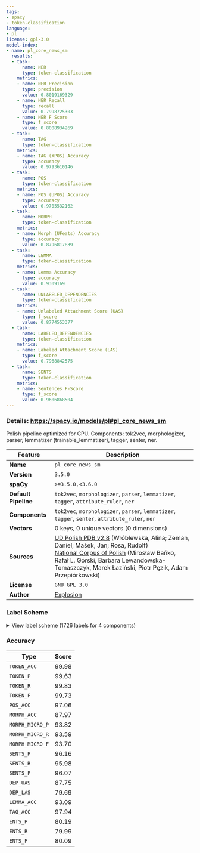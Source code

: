 ```yaml
---
tags:
- spacy
- token-classification
language:
- pl
license: gpl-3.0
model-index:
- name: pl_core_news_sm
  results:
  - task:
      name: NER
      type: token-classification
    metrics:
    - name: NER Precision
      type: precision
      value: 0.8019169329
    - name: NER Recall
      type: recall
      value: 0.7998725303
    - name: NER F Score
      type: f_score
      value: 0.8008934269
  - task:
      name: TAG
      type: token-classification
    metrics:
    - name: TAG (XPOS) Accuracy
      type: accuracy
      value: 0.9793610146
  - task:
      name: POS
      type: token-classification
    metrics:
    - name: POS (UPOS) Accuracy
      type: accuracy
      value: 0.9705532162
  - task:
      name: MORPH
      type: token-classification
    metrics:
    - name: Morph (UFeats) Accuracy
      type: accuracy
      value: 0.8796817839
  - task:
      name: LEMMA
      type: token-classification
    metrics:
    - name: Lemma Accuracy
      type: accuracy
      value: 0.9309169
  - task:
      name: UNLABELED_DEPENDENCIES
      type: token-classification
    metrics:
    - name: Unlabeled Attachment Score (UAS)
      type: f_score
      value: 0.8774553377
  - task:
      name: LABELED_DEPENDENCIES
      type: token-classification
    metrics:
    - name: Labeled Attachment Score (LAS)
      type: f_score
      value: 0.7968842575
  - task:
      name: SENTS
      type: token-classification
    metrics:
    - name: Sentences F-Score
      type: f_score
      value: 0.9606868504
---
```

### Details: https://spacy.io/models/pl#pl_core_news_sm

Polish pipeline optimized for CPU. Components: tok2vec, morphologizer, parser, lemmatizer (trainable_lemmatizer), tagger, senter, ner.

| Feature | Description |
| --- | --- |
| **Name** | `pl_core_news_sm` |
| **Version** | `3.5.0` |
| **spaCy** | `>=3.5.0,<3.6.0` |
| **Default Pipeline** | `tok2vec`, `morphologizer`, `parser`, `lemmatizer`, `tagger`, `attribute_ruler`, `ner` |
| **Components** | `tok2vec`, `morphologizer`, `parser`, `lemmatizer`, `tagger`, `senter`, `attribute_ruler`, `ner` |
| **Vectors** | 0 keys, 0 unique vectors (0 dimensions) |
| **Sources** | [UD Polish PDB v2.8](https://github.com/UniversalDependencies/UD_Polish-PDB/) (Wróblewska, Alina; Zeman, Daniel; Mašek, Jan; Rosa, Rudolf)<br />[National Corpus of Polish](http://nkjp.pl/) (Mirosław Bańko, Rafał L. Górski, Barbara Lewandowska-Tomaszczyk, Marek Łaziński, Piotr Pęzik, Adam Przepiórkowski) |
| **License** | `GNU GPL 3.0` |
| **Author** | [Explosion](https://explosion.ai) |

### Label Scheme

<details>

<summary>View label scheme (1726 labels for 4 components)</summary>

| Component | Labels |
| --- | --- |
| **`morphologizer`** | `Animacy=Hum\|Case=Nom\|Gender=Masc\|Number=Sing\|POS=NOUN`, `AdpType=Prep\|POS=ADP\|Variant=Short`, `Case=Loc\|Gender=Fem\|Number=Sing\|POS=NOUN`, `Animacy=Inan\|Case=Ins\|Gender=Masc\|Number=Sing\|POS=NOUN`, `Aspect=Imp\|Mood=Ind\|Number=Sing\|POS=VERB\|Person=3\|Tense=Pres\|VerbForm=Fin\|Voice=Act`, `Case=Loc\|Gender=Fem\|Number=Plur\|POS=NOUN`, `Case=Acc\|Gender=Fem\|Number=Sing\|POS=NOUN`, `POS=CCONJ`, `Animacy=Inan\|Case=Acc\|Gender=Masc\|Number=Sing\|POS=NOUN`, `POS=PUNCT\|PunctType=Peri`, `Case=Nom\|Gender=Fem\|Number=Sing\|POS=NOUN`, `Case=Loc\|Degree=Pos\|Gender=Fem\|Number=Sing\|POS=ADJ`, `POS=PUNCT\|PunctType=Comm`, `Animacy=Inan\|Case=Loc\|Degree=Pos\|Gender=Masc\|Number=Sing\|POS=ADJ`, `Animacy=Inan\|Case=Loc\|Gender=Masc\|Number=Sing\|POS=NOUN`, `Case=Ins\|Degree=Pos\|Gender=Fem\|Number=Sing\|POS=ADJ`, `Case=Ins\|Gender=Fem\|Number=Sing\|POS=NOUN`, `AdpType=Prep\|POS=ADP`, `Case=Loc\|Gender=Neut\|Number=Sing\|POS=NOUN`, `Animacy=Inan\|Case=Ins\|Degree=Pos\|Gender=Masc\|Number=Sing\|POS=ADJ`, `Case=Gen\|Degree=Pos\|Gender=Fem\|Number=Sing\|POS=ADJ`, `Case=Gen\|Gender=Fem\|Number=Sing\|POS=NOUN`, `Case=Loc\|Gender=Fem\|Number=Sing\|POS=DET\|PronType=Rel`, `Animacy=Hum\|Case=Nom\|Gender=Masc\|NumForm=Word\|Number=Plur\|POS=NUM`, `Animacy=Hum\|Case=Gen\|Gender=Masc\|Number=Plur\|POS=NOUN`, `Aspect=Imp\|POS=VERB\|Tense=Pres\|VerbForm=Conv\|Voice=Act`, `Animacy=Hum\|Case=Ins\|Gender=Masc\|Number=Sing\|POS=PRON\|Person=3\|PrepCase=Pre\|PronType=Prs\|Variant=Long`, `Animacy=Nhum\|Case=Nom\|Gender=Masc\|Number=Sing\|POS=NOUN`, `Animacy=Inan\|Case=Loc\|Gender=Masc\|Number=Plur\|POS=NOUN`, `POS=ADV`, `Animacy=Hum\|Case=Ins\|Degree=Pos\|Gender=Masc\|Number=Sing\|POS=ADJ`, `Animacy=Hum\|Case=Ins\|Gender=Masc\|Number=Sing\|POS=NOUN`, `Aspect=Imp\|Mood=Ind\|Number=Plur\|POS=VERB\|Person=3\|Tense=Pres\|VerbForm=Fin\|Voice=Act`, `Animacy=Inan\|Case=Gen\|Gender=Masc\|Number=Sing\|POS=NOUN`, `Animacy=Inan\|Case=Gen\|Degree=Pos\|Gender=Masc\|Number=Sing\|POS=ADJ`, `Aspect=Imp\|Case=Gen\|Gender=Fem\|Number=Sing\|POS=ADJ\|Polarity=Pos\|VerbForm=Part\|Voice=Act`, `POS=PRON\|PronType=Prs\|Reflex=Yes`, `Case=Ins\|Gender=Neut\|NumType=Sets\|Number=Sing\|POS=NOUN`, `Case=Nom\|Gender=Fem\|NumForm=Word\|Number=Plur\|POS=NUM`, `Case=Nom\|Gender=Fem\|Number=Plur\|POS=NOUN`, `Case=Gen\|Gender=Fem\|Number=Plur\|POS=NOUN`, `Animacy=Nhum\|Case=Nom\|Gender=Masc\|NumForm=Word\|Number=Plur\|POS=NUM`, `Animacy=Nhum\|Case=Nom\|Degree=Pos\|Gender=Masc\|Number=Plur\|POS=ADJ`, `Animacy=Nhum\|Case=Nom\|Gender=Masc\|Number=Plur\|POS=NOUN`, `Case=Gen\|POS=PRON\|PronType=Prs\|Reflex=Yes`, `Animacy=Inan\|Case=Acc\|Gender=Masc\|Number=Plur\|POS=NOUN`, `Case=Ins\|Gender=Fem\|Number=Plur\|POS=NOUN`, `Animacy=Hum\|Case=Acc\|Gender=Masc\|Number=Sing\|POS=NOUN`, `Aspect=Perf\|Case=Ins\|Gender=Fem\|Number=Plur\|POS=ADJ\|Polarity=Pos\|VerbForm=Part\|Voice=Pass`, `Animacy=Inan\|Aspect=Perf\|Case=Acc\|Gender=Masc\|Number=Sing\|POS=ADJ\|Polarity=Pos\|VerbForm=Part\|Voice=Pass`, `Animacy=Hum\|Case=Nom\|Degree=Pos\|Gender=Masc\|Number=Sing\|POS=ADJ`, `Animacy=Hum\|Case=Gen\|Gender=Masc\|Number=Plur\|POS=PRON\|Person=3\|PrepCase=Pre\|PronType=Prs\|Variant=Long`, `Case=Ins\|Degree=Pos\|Gender=Fem\|Number=Plur\|POS=ADJ`, `Animacy=Hum\|Aspect=Perf\|Case=Nom\|Gender=Masc\|Number=Sing\|POS=ADJ\|Polarity=Pos\|VerbForm=Part\|Voice=Pass`, `Case=Gen\|Gender=Neut\|Number=Sing\|POS=NOUN`, `Case=Nom\|Gender=Fem\|NumType=Card\|Number=Plur\|POS=DET\|PronType=Ind`, `Animacy=Inan\|Case=Loc\|Degree=Pos\|Gender=Masc\|Number=Plur\|POS=ADJ`, `Aspect=Imp\|Case=Gen\|Gender=Fem\|Number=Plur\|POS=ADJ\|Polarity=Pos\|VerbForm=Part\|Voice=Pass`, `Case=Gen\|Gender=Neut\|Number=Plur\|POS=NOUN`, `Animacy=Nhum\|Case=Nom\|Degree=Pos\|Gender=Masc\|Number=Sing\|POS=ADJ`, `Case=Gen\|Degree=Pos\|Gender=Neut\|Number=Sing\|POS=ADJ`, `Animacy=Inan\|Case=Acc\|Degree=Pos\|Gender=Masc\|Number=Plur\|POS=ADJ`, `Animacy=Nhum\|Case=Gen\|Gender=Masc\|Number=Sing\|POS=NOUN`, `Animacy=Inan\|Case=Ins\|Gender=Masc\|Number=Plur\|POS=NOUN`, `Case=Ins\|Gender=Neut\|Number=Sing\|POS=NOUN`, `Case=Loc\|Degree=Pos\|Gender=Neut\|Number=Sing\|POS=ADJ`, `Case=Nom\|Degree=Pos\|Gender=Fem\|Number=Sing\|POS=ADJ`, `Case=Loc\|Degree=Pos\|Gender=Neut\|Number=Plur\|POS=ADJ`, `Case=Loc\|Gender=Neut\|Number=Ptan\|POS=NOUN`, `AdpType=Prep\|POS=ADP\|Variant=Long`, `Animacy=Inan\|Case=Nom\|Degree=Pos\|Gender=Masc\|Number=Plur\|POS=ADJ`, `Animacy=Inan\|Case=Nom\|Gender=Masc\|Number=Plur\|POS=NOUN`, `Case=Ins\|Degree=Pos\|Gender=Neut\|Number=Plur\|POS=ADJ`, `Case=Ins\|Gender=Neut\|Number=Plur\|POS=NOUN`, `Animacy=Hum\|Case=Nom\|Gender=Masc\|Number=Plur\|POS=NOUN`, `Animacy=Inan\|Aspect=Perf\|Case=Gen\|Gender=Masc\|Number=Plur\|POS=ADJ\|Polarity=Pos\|VerbForm=Part\|Voice=Pass`, `Animacy=Inan\|Case=Gen\|Gender=Masc\|Number=Plur\|POS=NOUN`, `Case=Nom\|Degree=Pos\|Gender=Fem\|Number=Plur\|POS=ADJ`, `Animacy=Hum\|Aspect=Imp\|Case=Ins\|Gender=Masc\|Number=Sing\|POS=ADJ\|Polarity=Pos\|VerbForm=Part\|Voice=Act`, `Animacy=Nhum\|Case=Loc\|Gender=Masc\|Number=Sing\|POS=PRON\|Person=3\|PrepCase=Pre\|PronType=Prs\|Variant=Long`, `Case=Ins\|Gender=Neut\|NumType=Sets\|Number=Plur\|POS=NOUN`, `Case=Acc\|Gender=Neut\|NumType=Sets\|Number=Sing\|POS=NOUN`, `Aspect=Imp\|Case=Acc\|Gender=Neut\|Number=Sing\|POS=ADJ\|Polarity=Pos\|VerbForm=Part\|Voice=Pass`, `Aspect=Imp\|Case=Loc\|Gender=Fem\|Number=Sing\|POS=ADJ\|Polarity=Pos\|VerbForm=Part\|Voice=Pass`, `Case=Acc\|Gender=Fem\|Number=Sing\|POS=PRON\|Person=3\|PrepCase=Pre\|PronType=Prs\|Variant=Long`, `Case=Nom\|Degree=Cmp\|Gender=Fem\|Number=Plur\|POS=ADJ`, `Case=Loc\|Gender=Neut\|Number=Sing\|POS=PRON\|PronType=Dem`, `Aspect=Imp\|Case=Nom\|Gender=Fem\|Number=Plur\|POS=ADJ\|Polarity=Pos\|VerbForm=Part\|Voice=Act`, `Case=Loc\|Gender=Neut\|Number=Plur\|POS=NOUN`, `Aspect=Perf\|Case=Gen\|Gender=Fem\|Number=Sing\|POS=ADJ\|Polarity=Pos\|VerbForm=Part\|Voice=Pass`, `Animacy=Inan\|Case=Ins\|Degree=Pos\|Gender=Masc\|Number=Plur\|POS=ADJ`, `Aspect=Imp\|Case=Nom\|Gender=Fem\|Number=Sing\|POS=ADJ\|Polarity=Pos\|VerbForm=Part\|Voice=Pass`, `Animacy=Inan\|Case=Loc\|Gender=Masc\|Number=Sing\|POS=DET\|PronType=Rel`, `Animacy=Nhum\|Aspect=Perf\|Case=Nom\|Gender=Masc\|Number=Plur\|POS=ADJ\|Polarity=Pos\|VerbForm=Part\|Voice=Pass`, `Animacy=Inan\|Case=Nom\|Degree=Pos\|Gender=Masc\|Number=Sing\|POS=ADJ`, `Animacy=Inan\|Case=Nom\|Gender=Masc\|Number=Sing\|POS=NOUN`, `Case=Gen\|Degree=Pos\|Gender=Neut\|Number=Plur\|POS=ADJ`, `Case=Gen\|Gender=Neut\|NumType=Sets\|Number=Plur\|POS=NOUN`, `Aspect=Perf\|Case=Gen\|Gender=Neut\|Number=Plur\|POS=ADJ\|Polarity=Pos\|VerbForm=Part\|Voice=Pass`, `POS=SPACE`, `Case=Gen\|Degree=Pos\|Gender=Fem\|Number=Plur\|POS=ADJ`, `Aspect=Perf\|Case=Nom\|Gender=Fem\|Number=Plur\|POS=ADJ\|Polarity=Pos\|VerbForm=Part\|Voice=Pass`, `Case=Acc\|Degree=Pos\|Gender=Fem\|Number=Plur\|POS=ADJ`, `Case=Acc\|Gender=Fem\|Number=Plur\|POS=NOUN`, `Case=Gen\|Gender=Fem\|Number=Plur\|POS=PRON\|Person=3\|PrepCase=Npr\|PronType=Prs\|Variant=Long`, `Case=Ins\|Gender=Neut\|Number=Ptan\|POS=NOUN`, `Case=Ins\|POS=PRON\|PronType=Prs\|Reflex=Yes`, `Case=Acc\|Gender=Neut\|Number=Sing\|POS=NOUN`, `Animacy=Nhum\|Case=Loc\|Degree=Pos\|Gender=Masc\|Number=Plur\|POS=ADJ`, `Animacy=Nhum\|Case=Loc\|Gender=Masc\|Number=Plur\|POS=NOUN`, `Case=Nom\|Gender=Neut\|NumForm=Word\|NumType=Sets\|Number=Plur\|POS=NUM`, `Case=Ins\|Gender=Fem\|Number=Sing\|POS=DET\|PronType=Rel`, `POS=PART`, `Aspect=Perf\|Gender=Fem\|Mood=Ind\|Number=Sing\|POS=VERB\|Tense=Past\|VerbForm=Fin\|Voice=Act`, `Animacy=Inan\|Case=Nom\|Gender=Masc\|NumForm=Word\|Number=Plur\|POS=NUM`, `Degree=Pos\|POS=ADV`, `Case=Nom\|Gender=Neut\|Number=Sing\|POS=NOUN`, `Animacy=Hum\|Case=Gen\|Gender=Masc\|Number=Sing\|POS=NOUN`, `Aspect=Imp\|Case=Gen\|Gender=Fem\|Number=Plur\|POS=ADJ\|Polarity=Pos\|VerbForm=Part\|Voice=Act`, `POS=SCONJ`, `Case=Dat\|Degree=Pos\|Gender=Fem\|Number=Sing\|POS=ADJ`, `Case=Dat\|Gender=Fem\|Number=Sing\|POS=NOUN`, `Animacy=Inan\|Case=Gen\|Degree=Pos\|Gender=Masc\|Number=Plur\|POS=ADJ`, `Case=Nom\|Gender=Neut\|NumType=Sets\|Number=Sing\|POS=NOUN`, `Animacy=Hum\|Aspect=Imp\|Case=Nom\|Gender=Masc\|Number=Sing\|POS=ADJ\|Polarity=Pos\|VerbForm=Part\|Voice=Act`, `Case=Acc\|Gender=Neut\|Number=Plur\|POS=NOUN`, `Animacy=Inan\|Case=Acc\|Degree=Pos\|Gender=Masc\|Number=Sing\|POS=ADJ`, `Aspect=Imp\|Case=Loc\|Gender=Fem\|Number=Sing\|POS=ADJ\|Polarity=Pos\|VerbForm=Part\|Voice=Act`, `Aspect=Perf\|Case=Ins\|Gender=Neut\|Number=Plur\|POS=ADJ\|Polarity=Pos\|VerbForm=Part\|Voice=Pass`, `Animacy=Nhum\|Case=Gen\|Degree=Pos\|Gender=Masc\|Number=Sing\|POS=ADJ`, `Animacy=Nhum\|Aspect=Imp\|Case=Gen\|Gender=Masc\|Number=Sing\|POS=ADJ\|Polarity=Pos\|VerbForm=Part\|Voice=Act`, `Case=Loc\|Gender=Neut\|NumType=Sets\|Number=Plur\|POS=NOUN`, `Animacy=Inan\|Case=Acc\|Gender=Masc\|Number=Sing\|POS=DET\|PronType=Rel`, `Animacy=Hum\|Case=Gen\|Gender=Masc\|Number=Sing\|POS=PRON\|Person=3\|PrepCase=Pre\|PronType=Prs\|Variant=Long`, `Aspect=Perf\|Case=Nom\|Gender=Fem\|Number=Sing\|POS=ADJ\|Polarity=Pos\|VerbForm=Part\|Voice=Pass`, `Animacy=Inan\|Aspect=Imp\|Case=Gen\|Gender=Masc\|Number=Plur\|POS=ADJ\|Polarity=Pos\|VerbForm=Part\|Voice=Act`, `Animacy=Nhum\|Case=Acc\|Gender=Masc\|Number=Sing\|POS=NOUN`, `Animacy=Hum\|Case=Gen\|Degree=Pos\|Gender=Masc\|Number=Sing\|POS=ADJ`, `Animacy=Hum\|Case=Gen\|Degree=Pos\|Gender=Masc\|Number=Plur\|POS=ADJ`, `Hyph=Yes\|POS=ADJ`, `POS=PUNCT\|PunctType=Dash`, `Animacy=Inan\|Aspect=Perf\|Case=Nom\|Gender=Masc\|Number=Sing\|POS=ADJ\|Polarity=Pos\|VerbForm=Part\|Voice=Pass`, `Aspect=Perf\|Case=Ins\|Gender=Neut\|Number=Sing\|POS=ADJ\|Polarity=Pos\|VerbForm=Part\|Voice=Pass`, `Aspect=Perf\|Case=Gen\|Gender=Fem\|Number=Plur\|POS=ADJ\|Polarity=Pos\|VerbForm=Part\|Voice=Pass`, `Animacy=Nhum\|Aspect=Imp\|Case=Acc\|Gender=Masc\|Number=Plur\|POS=ADJ\|Polarity=Pos\|VerbForm=Part\|Voice=Act`, `Animacy=Nhum\|Case=Acc\|Gender=Masc\|Number=Plur\|POS=NOUN`, `Case=Loc\|Degree=Pos\|Gender=Fem\|Number=Plur\|POS=ADJ`, `Animacy=Inan\|Case=Acc\|Gender=Masc\|Number=Sing\|POS=DET\|PronType=Dem`, `Case=Acc\|Degree=Pos\|Gender=Fem\|Number=Sing\|POS=ADJ`, `Aspect=Imp\|Case=Ins\|Gender=Fem\|Number=Sing\|POS=ADJ\|Polarity=Pos\|VerbForm=Part\|Voice=Act`, `Animacy=Hum\|Case=Acc\|Gender=Masc\|Number=Sing\|POS=PRON\|Person=3\|PrepCase=Pre\|PronType=Prs\|Variant=Long`, `Aspect=Imp\|Case=Nom\|Gender=Fem\|Number=Sing\|POS=ADJ\|Polarity=Pos\|VerbForm=Part\|Voice=Act`, `Aspect=Perf\|Case=Loc\|Gender=Fem\|Number=Sing\|POS=ADJ\|Polarity=Pos\|VerbForm=Part\|Voice=Pass`, `Animacy=Hum\|Aspect=Imp\|Case=Nom\|Gender=Masc\|Number=Sing\|POS=ADJ\|Polarity=Pos\|VerbForm=Part\|Voice=Pass`, `Animacy=Hum\|Case=Acc\|Degree=Pos\|Gender=Masc\|Number=Sing\|POS=ADJ`, `Aspect=Perf\|Case=Ins\|Gender=Fem\|Number=Sing\|POS=ADJ\|Polarity=Pos\|VerbForm=Part\|Voice=Pass`, `Animacy=Hum\|Aspect=Imp\|Case=Gen\|Gender=Masc\|Number=Sing\|POS=ADJ\|Polarity=Pos\|VerbForm=Part\|Voice=Act`, `Case=Loc\|Gender=Neut\|Number=Sing\|POS=DET\|PronType=Rel`, `Animacy=Inan\|Aspect=Imp\|Case=Gen\|Gender=Masc\|Number=Sing\|POS=ADJ\|Polarity=Pos\|VerbForm=Part\|Voice=Act`, `Animacy=Hum\|Case=Ins\|Gender=Masc\|Number=Plur\|POS=PRON\|Person=3\|PrepCase=Pre\|PronType=Prs\|Variant=Long`, `Case=Nom\|Gender=Neut\|NumType=Card\|Number=Plur\|POS=DET\|PronType=Ind`, `POS=ADV\|PronType=Rel`, `Animacy=Hum\|Aspect=Imp\|Case=Nom\|Gender=Masc\|Number=Plur\|POS=ADJ\|Polarity=Pos\|VerbForm=Part\|Voice=Pass`, `Animacy=Hum\|Aspect=Perf\|Case=Nom\|Gender=Masc\|Number=Plur\|POS=ADJ\|Polarity=Pos\|VerbForm=Part\|Voice=Pass`, `Animacy=Nhum\|Case=Acc\|Degree=Pos\|Gender=Masc\|Number=Sing\|POS=ADJ`, `Case=Acc\|Gender=Fem\|Number=Sing\|POS=DET\|PronType=Rel`, `Animacy=Inan\|Aspect=Perf\|Case=Ins\|Gender=Masc\|Number=Plur\|POS=ADJ\|Polarity=Pos\|VerbForm=Part\|Voice=Pass`, `Animacy=Hum\|Aspect=Imp\|Case=Dat\|Gender=Masc\|Number=Sing\|POS=ADJ\|Polarity=Pos\|VerbForm=Part\|Voice=Act`, `Animacy=Hum\|Case=Dat\|Gender=Masc\|Number=Sing\|POS=NOUN`, `Animacy=Inan\|Aspect=Perf\|Case=Ins\|Gender=Masc\|Number=Sing\|POS=ADJ\|Polarity=Pos\|VerbForm=Part\|Voice=Pass`, `Animacy=Nhum\|Aspect=Imp\|Case=Acc\|Gender=Masc\|Number=Sing\|POS=ADJ\|Polarity=Pos\|VerbForm=Part\|Voice=Act`, `Case=Gen\|Gender=Fem\|Number=Sing\|POS=PRON\|Person=3\|PrepCase=Pre\|PronType=Prs\|Variant=Long`, `Case=Acc\|Degree=Pos\|Gender=Neut\|Number=Sing\|POS=ADJ`, `Case=Acc\|POS=PRON\|PronType=Prs\|Reflex=Yes`, `Animacy=Nhum\|Case=Nom\|Gender=Masc\|Number=Plur\|POS=PROPN`, `Animacy=Nhum\|Aspect=Perf\|Case=Gen\|Gender=Masc\|Number=Sing\|POS=ADJ\|Polarity=Pos\|VerbForm=Part\|Voice=Pass`, `Animacy=Nhum\|Aspect=Perf\|Case=Nom\|Gender=Masc\|Number=Sing\|POS=ADJ\|Polarity=Pos\|VerbForm=Part\|Voice=Pass`, `Case=Nom\|Degree=Pos\|Gender=Neut\|Number=Sing\|POS=ADJ`, `Animacy=Hum\|Case=Gen\|Gender=Masc\|Number=Sing\|POS=PRON\|Person=3\|PrepCase=Npr\|PronType=Prs\|Variant=Long`, `Case=Dat\|Gender=Neut\|Number=Sing\|POS=NOUN`, `Case=Ins\|Gender=Fem\|NumForm=Word\|Number=Plur\|POS=NUM`, `Animacy=Hum\|Case=Dat\|Degree=Pos\|Gender=Masc\|Number=Sing\|POS=ADJ`, `Aspect=Imp\|Case=Acc\|Gender=Fem\|Number=Sing\|POS=ADJ\|Polarity=Pos\|VerbForm=Part\|Voice=Act`, `Animacy=Inan\|Aspect=Perf\|Case=Nom\|Gender=Masc\|Number=Plur\|POS=ADJ\|Polarity=Pos\|VerbForm=Part\|Voice=Pass`, `Aspect=Imp\|Mood=Ind\|Number=Plur\|POS=AUX\|Person=3\|Tense=Pres\|VerbForm=Fin\|Voice=Act`, `Case=Acc\|Gender=Neut\|Number=Sing\|POS=PRON\|PronType=Ind`, `Degree=Cmp\|POS=ADV`, `Animacy=Hum\|Case=Nom\|Gender=Masc\|Number=Sing\|POS=DET\|PronType=Rel`, `Animacy=Hum\|Case=Nom\|Gender=Masc\|Number=Sing\|POS=DET\|PronType=Tot`, `Case=Gen\|Gender=Fem\|Number=Plur\|POS=PRON\|Person=3\|PrepCase=Pre\|PronType=Prs\|Variant=Long`, `Aspect=Perf\|Case=Loc\|Gender=Neut\|Number=Sing\|POS=ADJ\|Polarity=Pos\|VerbForm=Part\|Voice=Pass`, `Animacy=Hum\|Case=Nom\|Degree=Cmp\|Gender=Masc\|Number=Sing\|POS=ADJ`, `Case=Acc\|Degree=Pos\|Gender=Neut\|Number=Plur\|POS=ADJ`, `Aspect=Imp\|Case=Gen\|Gender=Neut\|Number=Sing\|POS=NOUN\|Polarity=Pos\|VerbForm=Vnoun`, `Animacy=Hum\|Case=Acc\|Gender=Masc\|NumForm=Word\|Number=Plur\|POS=NUM`, `Animacy=Hum\|Aspect=Imp\|Case=Gen\|Gender=Masc\|Number=Plur\|POS=ADJ\|Polarity=Pos\|VerbForm=Part\|Voice=Act`, `Case=Nom\|Gender=Neut\|Number=Plur\|POS=NOUN`, `Animacy=Hum\|Aspect=Imp\|Case=Nom\|Gender=Masc\|Number=Plur\|POS=ADJ\|Polarity=Pos\|VerbForm=Part\|Voice=Act`, `Animacy=Inan\|Case=Nom\|Gender=Masc\|NumType=Card\|Number=Plur\|POS=DET\|PronType=Ind`, `Animacy=Inan\|Case=Loc\|Gender=Masc\|Number=Sing\|POS=DET\|PronType=Tot`, `Animacy=Inan\|Case=Gen\|Gender=Masc\|Number=Plur\|POS=PRON\|Person=3\|PrepCase=Pre\|PronType=Prs\|Variant=Long`, `Case=Ins\|Degree=Pos\|Gender=Neut\|Number=Sing\|POS=ADJ`, `Aspect=Imp\|Case=Acc\|Gender=Fem\|Number=Sing\|POS=ADJ\|Polarity=Pos\|VerbForm=Part\|Voice=Pass`, `Animacy=Nhum\|Case=Ins\|Gender=Masc\|Number=Sing\|POS=PRON\|Person=3\|PrepCase=Pre\|PronType=Prs\|Variant=Long`, `Animacy=Nhum\|Case=Loc\|Degree=Pos\|Gender=Masc\|Number=Sing\|POS=ADJ`, `Animacy=Nhum\|Case=Loc\|Gender=Masc\|Number=Sing\|POS=NOUN`, `Aspect=Perf\|POS=VERB\|VerbForm=Inf\|Voice=Act`, `Animacy=Nhum\|Aspect=Imp\|Case=Nom\|Gender=Masc\|Number=Plur\|POS=ADJ\|Polarity=Pos\|VerbForm=Part\|Voice=Pass`, `Animacy=Hum\|Case=Acc\|Gender=Masc\|Number=Plur\|POS=NOUN`, `Animacy=Nhum\|Case=Nom\|Gender=Masc\|NumType=Card\|Number=Plur\|POS=DET\|PronType=Ind`, `Animacy=Nhum\|Case=Gen\|Gender=Masc\|Number=Plur\|POS=NOUN`, `Aspect=Perf\|Gender=Neut\|Mood=Ind\|Number=Sing\|POS=VERB\|Tense=Past\|VerbForm=Fin\|Voice=Act`, `Animacy=Hum\|Case=Loc\|Gender=Masc\|Number=Sing\|POS=NOUN`, `Aspect=Perf\|Case=Gen\|Gender=Neut\|Number=Sing\|POS=ADJ\|Polarity=Pos\|VerbForm=Part\|Voice=Pass`, `Animacy=Inan\|Aspect=Imp\|Case=Loc\|Gender=Masc\|Number=Sing\|POS=ADJ\|Polarity=Pos\|VerbForm=Part\|Voice=Pass`, `Animacy=Nhum\|Aspect=Imp\|Case=Nom\|Gender=Masc\|Number=Plur\|POS=ADJ\|Polarity=Pos\|VerbForm=Part\|Voice=Act`, `Animacy=Nhum\|Case=Ins\|Gender=Masc\|NumForm=Word\|Number=Plur\|POS=NUM`, `Animacy=Nhum\|Case=Ins\|Gender=Masc\|Number=Plur\|POS=NOUN`, `Animacy=Nhum\|Case=Ins\|Degree=Pos\|Gender=Masc\|Number=Plur\|POS=ADJ`, `Animacy=Nhum\|Case=Ins\|Gender=Masc\|Number=Sing\|POS=NOUN`, `Case=Loc\|Gender=Fem\|Number=Plur\|POS=DET\|PronType=Rel`, `Animacy=Hum\|Case=Nom\|Degree=Pos\|Gender=Masc\|Number=Plur\|POS=ADJ`, `Animacy=Hum\|Case=Ins\|Gender=Masc\|Number=Plur\|POS=NOUN`, `Animacy=Inan\|Aspect=Imp\|Case=Nom\|Gender=Masc\|Number=Plur\|POS=ADJ\|Polarity=Pos\|VerbForm=Part\|Voice=Pass`, `Animacy=Hum\|Aspect=Imp\|Case=Acc\|Gender=Masc\|Number=Plur\|POS=ADJ\|Polarity=Pos\|VerbForm=Part\|Voice=Act`, `Animacy=Inan\|Case=Dat\|Gender=Masc\|Number=Sing\|POS=PRON\|Person=3\|PrepCase=Npr\|PronType=Prs\|Variant=Short`, `Case=Nom\|Gender=Fem\|Number=Sing\|POS=DET\|PronType=Rel`, `Case=Gen\|Gender=Neut\|Number=Ptan\|POS=NOUN`, `Aspect=Imp\|Case=Ins\|Gender=Neut\|Number=Sing\|POS=ADJ\|Polarity=Pos\|VerbForm=Part\|Voice=Pass`, `Case=Dat\|Gender=Fem\|Number=Sing\|POS=PRON\|Person=3\|PrepCase=Npr\|PronType=Prs\|Variant=Long`, `Case=Ins\|Gender=Fem\|Number=Sing\|POS=PRON\|Person=3\|PrepCase=Pre\|PronType=Prs\|Variant=Long`, `Animacy=Inan\|Aspect=Imp\|Case=Acc\|Gender=Masc\|Number=Sing\|POS=ADJ\|Polarity=Pos\|VerbForm=Part\|Voice=Pass`, `Animacy=Inan\|Aspect=Perf\|Case=Loc\|Gender=Masc\|Number=Sing\|POS=ADJ\|Polarity=Pos\|VerbForm=Part\|Voice=Pass`, `Case=Acc\|Gender=Neut\|Number=Ptan\|POS=NOUN`, `Aspect=Imp\|Case=Nom\|Gender=Fem\|Number=Plur\|POS=ADJ\|Polarity=Pos\|VerbForm=Part\|Voice=Pass`, `Animacy=Inan\|Case=Acc\|Gender=Masc\|NumType=Card\|Number=Sing\|POS=DET\|PronType=Ind`, `Animacy=Hum\|Case=Nom\|Gender=Masc\|NumType=Card\|Number=Plur\|POS=DET\|PronType=Ind`, `Aspect=Imp\|Case=Nom\|Gender=Neut\|Number=Sing\|POS=ADJ\|Polarity=Pos\|VerbForm=Part\|Voice=Pass`, `Animacy=Hum\|Case=Dat\|Gender=Masc\|Number=Plur\|POS=PRON\|Person=3\|PrepCase=Npr\|PronType=Prs\|Variant=Long`, `Animacy=Hum\|Case=Gen\|Gender=Masc\|NumForm=Word\|Number=Plur\|POS=NUM`, `Animacy=Hum\|Aspect=Imp\|Case=Acc\|Gender=Masc\|Number=Sing\|POS=ADJ\|Polarity=Pos\|VerbForm=Part\|Voice=Act`, `Aspect=Imp\|Case=Acc\|Gender=Neut\|Number=Sing\|POS=NOUN\|Polarity=Pos\|VerbForm=Vnoun`, `Case=Gen\|Gender=Fem\|Number=Sing\|POS=PRON\|Person=3\|PrepCase=Npr\|PronType=Prs\|Variant=Long`, `Case=Dat\|POS=PRON\|PronType=Prs\|Reflex=Yes`, `Case=Ins\|Gender=Neut\|Number=Sing\|POS=PRON\|PronType=Ind`, `Aspect=Imp\|Case=Acc\|Gender=Fem\|Number=Plur\|POS=ADJ\|Polarity=Pos\|VerbForm=Part\|Voice=Act`, `POS=ADV\|PronType=Dem`, `Animacy=Hum\|Case=Nom\|Gender=Masc\|Number=Sing\|POS=PRON\|PronType=Ind`, `Animacy=Nhum\|Aspect=Perf\|Case=Loc\|Gender=Masc\|Number=Plur\|POS=ADJ\|Polarity=Pos\|VerbForm=Part\|Voice=Pass`, `Animacy=Nhum\|Case=Gen\|Gender=Masc\|NumForm=Word\|Number=Plur\|POS=NUM`, `Animacy=Inan\|Aspect=Perf\|Case=Acc\|Gender=Masc\|Number=Plur\|POS=ADJ\|Polarity=Pos\|VerbForm=Part\|Voice=Pass`, `Animacy=Inan\|Case=Gen\|Gender=Masc\|NumForm=Word\|Number=Plur\|POS=NUM`, `Case=Nom\|Gender=Fem\|Number=Sing\|POS=DET\|PronType=Tot`, `Aspect=Perf\|Case=Gen\|Gender=Neut\|Number=Sing\|POS=NOUN\|Polarity=Pos\|VerbForm=Vnoun`, `Case=Acc\|Gender=Fem\|NumType=Card\|Number=Plur\|POS=DET\|PronType=Ind`, `Animacy=Hum\|Case=Ins\|Degree=Cmp\|Gender=Masc\|Number=Sing\|POS=ADJ`, `Aspect=Imp\|Case=Loc\|Gender=Neut\|Number=Plur\|POS=ADJ\|Polarity=Pos\|VerbForm=Part\|Voice=Pass`, `Case=Nom\|Gender=Neut\|NumType=Sets\|Number=Plur\|POS=NOUN`, `Case=Loc\|Gender=Fem\|NumForm=Word\|Number=Plur\|POS=NUM`, `Case=Ins\|Gender=Neut\|Number=Plur\|POS=PRON\|Person=3\|PrepCase=Pre\|PronType=Prs\|Variant=Long`, `Case=Loc\|Gender=Neut\|NumType=Sets\|Number=Sing\|POS=NOUN`, `Case=Gen\|Gender=Fem\|NumForm=Word\|Number=Plur\|POS=NUM`, `Animacy=Inan\|Aspect=Perf\|Case=Gen\|Gender=Masc\|Number=Sing\|POS=ADJ\|Polarity=Pos\|VerbForm=Part\|Voice=Pass`, `Aspect=Imp\|Case=Nom\|Gender=Neut\|Number=Sing\|POS=ADJ\|Polarity=Pos\|VerbForm=Part\|Voice=Act`, `Animacy=Hum\|Case=Nom\|Gender=Masc\|Number=Ptan\|POS=PRON\|PronType=Tot`, `Animacy=Nhum\|Aspect=Perf\|Case=Ins\|Gender=Masc\|Number=Sing\|POS=ADJ\|Polarity=Pos\|VerbForm=Part\|Voice=Pass`, `Animacy=Nhum\|Aspect=Imp\|Case=Gen\|Gender=Masc\|Number=Plur\|POS=ADJ\|Polarity=Pos\|VerbForm=Part\|Voice=Act`, `Animacy=Inan\|Aspect=Perf\|Case=Loc\|Gender=Masc\|Number=Plur\|POS=ADJ\|Polarity=Pos\|VerbForm=Part\|Voice=Pass`, `Animacy=Nhum\|Case=Nom\|Gender=Masc\|Number=Sing\|POS=PROPN`, `Animacy=Nhum\|Case=Gen\|Degree=Pos\|Gender=Masc\|Number=Plur\|POS=ADJ`, `Case=Gen\|Gender=Neut\|NumType=Sets\|Number=Sing\|POS=NOUN`, `Animacy=Inan\|Case=Loc\|Gender=Masc\|Number=Sing\|POS=PRON\|Person=3\|PrepCase=Pre\|PronType=Prs\|Variant=Long`, `Aspect=Perf\|Case=Acc\|Gender=Fem\|Number=Sing\|POS=ADJ\|Polarity=Pos\|VerbForm=Part\|Voice=Pass`, `Animacy=Nhum\|Case=Acc\|Gender=Masc\|Number=Sing\|POS=PRON\|Person=3\|PrepCase=Npr\|PronType=Prs\|Variant=Short`, `Animacy=Inan\|Case=Gen\|Gender=Masc\|Number=Sing\|POS=DET\|PronType=Rel`, `Animacy=Inan\|Aspect=Imp\|Case=Gen\|Gender=Masc\|Number=Sing\|POS=ADJ\|Polarity=Pos\|VerbForm=Part\|Voice=Pass`, `Case=Acc\|Gender=Fem\|NumForm=Word\|Number=Plur\|POS=NUM`, `Degree=Pos\|POS=ADV\|PronType=Dem`, `Aspect=Imp\|Case=Gen\|Gender=Fem\|Number=Sing\|POS=ADJ\|Polarity=Pos\|VerbForm=Part\|Voice=Pass`, `Case=Loc\|Gender=Fem\|Number=Sing\|POS=PRON\|Person=3\|PrepCase=Pre\|PronType=Prs\|Variant=Long`, `Animacy=Nhum\|Case=Acc\|Gender=Masc\|NumForm=Word\|Number=Plur\|POS=NUM`, `Aspect=Perf\|Case=Nom\|Gender=Neut\|Number=Sing\|POS=ADJ\|Polarity=Pos\|VerbForm=Part\|Voice=Pass`, `Case=Gen\|Gender=Neut\|Number=Sing\|POS=PRON\|Person=3\|PrepCase=Pre\|PronType=Prs\|Variant=Long`, `Animacy=Hum\|Case=Acc\|Gender=Masc\|Number=Sing\|POS=PRON\|Person=3\|PrepCase=Npr\|PronType=Prs\|Variant=Short`, `Animacy=Nhum\|Case=Gen\|Gender=Masc\|Number=Sing\|POS=PRON\|Person=3\|PrepCase=Pre\|PronType=Prs\|Variant=Long`, `Case=Nom\|Gender=Neut\|Number=Ptan\|POS=NOUN`, `Animacy=Inan\|Case=Nom\|Gender=Masc\|Number=Sing\|POS=DET\|PronType=Rel`, `Animacy=Inan\|Aspect=Imp\|Case=Nom\|Gender=Masc\|Number=Sing\|POS=ADJ\|Polarity=Pos\|VerbForm=Part\|Voice=Pass`, `Aspect=Imp\|Mood=Ind\|Number=Sing\|POS=AUX\|Person=3\|Tense=Pres\|VerbForm=Fin\|Voice=Act`, `Animacy=Hum\|Case=Acc\|Gender=Masc\|Number=Sing\|POS=DET\|PronType=Rel`, `Animacy=Inan\|Case=Gen\|Gender=Masc\|Number=Plur\|POS=DET\|PronType=Rel`, `Animacy=Nhum\|Aspect=Imp\|Case=Loc\|Gender=Masc\|Number=Sing\|POS=ADJ\|Polarity=Pos\|VerbForm=Part\|Voice=Pass`, `Animacy=Inan\|Aspect=Imp\|Case=Acc\|Gender=Masc\|Number=Sing\|POS=ADJ\|Polarity=Pos\|VerbForm=Part\|Voice=Act`, `Animacy=Inan\|Case=Dat\|Gender=Masc\|Number=Plur\|POS=NOUN`, `Animacy=Inan\|Aspect=Imp\|Case=Loc\|Gender=Masc\|Number=Sing\|POS=ADJ\|Polarity=Pos\|VerbForm=Part\|Voice=Act`, `Aspect=Perf\|Case=Loc\|Gender=Fem\|Number=Plur\|POS=ADJ\|Polarity=Pos\|VerbForm=Part\|Voice=Pass`, `Animacy=Inan\|Case=Loc\|Gender=Masc\|Number=Plur\|POS=DET\|PronType=Rel`, `Animacy=Hum\|Aspect=Imp\|Case=Gen\|Gender=Masc\|Number=Plur\|POS=ADJ\|Polarity=Pos\|VerbForm=Part\|Voice=Pass`, `Case=Ins\|Gender=Fem\|Number=Plur\|POS=PRON\|Person=3\|PrepCase=Pre\|PronType=Prs\|Variant=Long`, `Animacy=Hum\|Aspect=Perf\|Case=Gen\|Gender=Masc\|Number=Plur\|POS=ADJ\|Polarity=Pos\|VerbForm=Part\|Voice=Pass`, `Aspect=Imp\|Case=Dat\|Gender=Fem\|Number=Sing\|POS=ADJ\|Polarity=Pos\|VerbForm=Part\|Voice=Act`, `Animacy=Hum\|Case=Gen\|Gender=Masc\|Number=Plur\|POS=PRON\|Person=3\|PrepCase=Npr\|PronType=Prs\|Variant=Long`, `Case=Gen\|Gender=Neut\|Number=Plur\|POS=PRON\|Person=3\|PrepCase=Pre\|PronType=Prs\|Variant=Long`, `Case=Nom\|Degree=Cmp\|Gender=Fem\|Number=Sing\|POS=ADJ`, `Case=Ins\|Gender=Neut\|Number=Sing\|POS=DET\|PronType=Rel`, `Aspect=Perf\|Case=Acc\|Gender=Neut\|Number=Sing\|POS=ADJ\|Polarity=Pos\|VerbForm=Part\|Voice=Pass`, `Case=Gen\|Gender=Fem\|Number=Sing\|POS=DET\|PronType=Rel`, `Animacy=Hum\|Case=Acc\|Gender=Masc\|NumType=Card\|Number=Plur\|POS=DET\|PronType=Ind`, `Animacy=Hum\|Case=Gen\|Gender=Masc\|NumType=Card\|Number=Plur\|POS=DET\|PronType=Ind`, `Case=Dat\|Gender=Neut\|NumType=Sets\|Number=Sing\|POS=NOUN`, `Case=Nom\|Gender=Neut\|Number=Sing\|POS=DET\|PronType=Rel`, `Animacy=Hum\|Aspect=Perf\|Gender=Masc\|Mood=Ind\|Number=Sing\|POS=VERB\|Tense=Past\|VerbForm=Fin\|Voice=Act`, `Case=Acc\|Gender=Neut\|Number=Sing\|POS=PRON\|Person=3\|PrepCase=Npr\|PronType=Prs\|Variant=Long`, `Animacy=Hum\|Case=Acc\|Gender=Masc\|Number=Plur\|POS=PRON\|Person=3\|PrepCase=Npr\|PronType=Prs\|Variant=Long`, `Animacy=Hum\|Aspect=Perf\|Case=Acc\|Gender=Masc\|Number=Sing\|POS=ADJ\|Polarity=Pos\|VerbForm=Part\|Voice=Pass`, `Animacy=Inan\|Case=Acc\|Gender=Masc\|NumType=Card\|Number=Plur\|POS=DET\|PronType=Ind`, `Case=Gen\|Gender=Neut\|Number=Plur\|POS=DET\|PronType=Rel`, `Animacy=Nhum\|Aspect=Imp\|Case=Nom\|Gender=Masc\|Number=Sing\|POS=ADJ\|Polarity=Pos\|VerbForm=Part\|Voice=Pass`, `Animacy=Nhum\|Case=Ins\|Degree=Pos\|Gender=Masc\|Number=Sing\|POS=ADJ`, `Case=Gen\|Gender=Fem\|NumType=Card\|Number=Plur\|POS=DET\|PronType=Ind`, `Animacy=Nhum\|Aspect=Perf\|Case=Loc\|Gender=Masc\|Number=Sing\|POS=ADJ\|Polarity=Pos\|VerbForm=Part\|Voice=Pass`, `Animacy=Nhum\|Case=Gen\|Gender=Masc\|Number=Plur\|POS=PRON\|Person=3\|PrepCase=Npr\|PronType=Prs\|Variant=Long`, `Case=Gen\|Gender=Fem\|Number=Plur\|POS=DET\|PronType=Rel`, `Aspect=Perf\|Case=Acc\|Gender=Neut\|Number=Plur\|POS=NOUN\|Polarity=Pos\|VerbForm=Vnoun`, `Animacy=Inan\|Case=Loc\|Gender=Masc\|Number=Sing\|POS=DET\|Poss=Yes\|PronType=Prs\|Reflex=Yes`, `Animacy=Hum\|Case=Nom\|Gender=Masc\|Number=Plur\|POS=DET\|PronType=Rel`, `Case=Dat\|Gender=Fem\|NumType=Card\|Number=Plur\|POS=DET\|PronType=Ind`, `Case=Dat\|Gender=Fem\|Number=Plur\|POS=NOUN`, `Aspect=Imp\|Case=Dat\|Gender=Fem\|Number=Plur\|POS=ADJ\|Polarity=Pos\|VerbForm=Part\|Voice=Act`, `Case=Nom\|Gender=Neut\|Number=Sing\|POS=PRON\|PronType=Ind`, `Case=Nom\|Gender=Neut\|NumForm=Word\|Number=Plur\|POS=NUM`, `Case=Nom\|Degree=Pos\|Gender=Neut\|Number=Plur\|POS=ADJ`, `Aspect=Perf\|Case=Nom\|Gender=Neut\|Number=Plur\|POS=ADJ\|Polarity=Pos\|VerbForm=Part\|Voice=Pass`, `Animacy=Nhum\|Case=Gen\|Gender=Masc\|Number=Plur\|POS=PRON\|Person=3\|PrepCase=Pre\|PronType=Prs\|Variant=Long`, `Aspect=Imp\|Case=Gen\|Gender=Neut\|Number=Plur\|POS=ADJ\|Polarity=Pos\|VerbForm=Part\|Voice=Act`, `Animacy=Nhum\|Case=Gen\|Gender=Masc\|Number=Sing\|POS=DET\|PronType=Rel`, `Aspect=Imp\|Case=Ins\|Gender=Neut\|Number=Sing\|POS=ADJ\|Polarity=Pos\|VerbForm=Part\|Voice=Act`, `Aspect=Perf\|Case=Loc\|Gender=Neut\|Number=Plur\|POS=ADJ\|Polarity=Pos\|VerbForm=Part\|Voice=Pass`, `Case=Loc\|Gender=Neut\|Number=Sing\|POS=PRON\|Person=3\|PrepCase=Pre\|PronType=Prs\|Variant=Long`, `Animacy=Inan\|Case=Loc\|Gender=Masc\|Number=Plur\|POS=DET\|PronType=Dem`, `ConjType=Comp\|POS=SCONJ`, `Animacy=Inan\|Aspect=Imp\|Case=Loc\|Gender=Masc\|Number=Plur\|POS=ADJ\|Polarity=Pos\|VerbForm=Part\|Voice=Pass`, `Aspect=Imp\|Case=Acc\|Gender=Neut\|Number=Sing\|POS=ADJ\|Polarity=Pos\|VerbForm=Part\|Voice=Act`, `Case=Acc\|Degree=Cmp\|Gender=Neut\|Number=Sing\|POS=ADJ`, `Aspect=Imp\|Case=Loc\|Gender=Neut\|Number=Sing\|POS=ADJ\|Polarity=Pos\|VerbForm=Part\|Voice=Pass`, `Animacy=Nhum\|Case=Dat\|Gender=Masc\|Number=Sing\|POS=PRON\|Person=3\|PrepCase=Npr\|PronType=Prs\|Variant=Short`, `Animacy=Inan\|Case=Ins\|Gender=Masc\|Number=Plur\|POS=PRON\|Person=3\|PrepCase=Pre\|PronType=Prs\|Variant=Long`, `Animacy=Inan\|Case=Ins\|Gender=Masc\|NumType=Card\|Number=Plur\|POS=DET\|PronType=Ind`, `Aspect=Imp\|Case=Dat\|Gender=Neut\|Number=Sing\|POS=ADJ\|Polarity=Pos\|VerbForm=Part\|Voice=Act`, `Aspect=Imp\|Case=Gen\|Gender=Neut\|Number=Sing\|POS=ADJ\|Polarity=Pos\|VerbForm=Part\|Voice=Act`, `Aspect=Imp\|Case=Gen\|Gender=Neut\|Number=Sing\|POS=ADJ\|Polarity=Pos\|VerbForm=Part\|Voice=Pass`, `Case=Acc\|Gender=Neut\|Number=Sing\|POS=DET\|PronType=Rel`, `Case=Dat\|Gender=Fem\|Number=Sing\|POS=PRON\|Person=3\|PrepCase=Npr\|PronType=Prs\|Variant=Short`, `Animacy=Inan\|Aspect=Imp\|Case=Ins\|Gender=Masc\|Number=Sing\|POS=ADJ\|Polarity=Pos\|VerbForm=Part\|Voice=Pass`, `Aspect=Imp\|Case=Nom\|Gender=Neut\|Number=Plur\|POS=ADJ\|Polarity=Pos\|VerbForm=Part\|Voice=Pass`, `Mood=Ind\|POS=VERB\|Tense=Pres\|VerbForm=Fin\|VerbType=Quasi`, `Animacy=Hum\|Case=Acc\|Degree=Pos\|Gender=Masc\|Number=Plur\|POS=ADJ`, `POS=ADJ\|PrepCase=Pre`, `Animacy=Inan\|Aspect=Perf\|Gender=Masc\|Mood=Ind\|Number=Sing\|POS=VERB\|Tense=Past\|VerbForm=Fin\|Voice=Act`, `Case=Nom\|Degree=Cmp\|Gender=Neut\|Number=Sing\|POS=ADJ`, `Case=Loc\|POS=PRON\|PronType=Prs\|Reflex=Yes`, `Animacy=Inan\|Case=Ins\|Gender=Masc\|NumForm=Word\|Number=Plur\|POS=NUM`, `Animacy=Inan\|Case=Acc\|Gender=Masc\|Number=Sing\|POS=PRON\|Person=3\|PrepCase=Pre\|PronType=Prs\|Variant=Long`, `Case=Ins\|Gender=Fem\|Number=Plur\|POS=DET\|Poss=Yes\|PronType=Prs\|Reflex=Yes`, `Animacy=Nhum\|Aspect=Perf\|Case=Gen\|Gender=Masc\|Number=Plur\|POS=ADJ\|Polarity=Pos\|VerbForm=Part\|Voice=Pass`, `Case=Ins\|Degree=Cmp\|Gender=Neut\|Number=Sing\|POS=ADJ`, `Aspect=Perf\|Case=Acc\|Gender=Neut\|Number=Plur\|POS=ADJ\|Polarity=Pos\|VerbForm=Part\|Voice=Pass`, `Animacy=Nhum\|Aspect=Perf\|Case=Ins\|Gender=Masc\|Number=Plur\|POS=ADJ\|Polarity=Pos\|VerbForm=Part\|Voice=Pass`, `Animacy=Nhum\|Case=Loc\|Gender=Masc\|Number=Sing\|POS=DET\|PronType=Rel`, `Case=Acc\|Gender=Neut\|NumType=Sets\|Number=Plur\|POS=NOUN`, `Animacy=Nhum\|Case=Gen\|Gender=Masc\|Number=Sing\|POS=PRON\|Person=3\|PrepCase=Npr\|PronType=Prs\|Variant=Long`, `Case=Acc\|Gender=Fem\|Number=Sing\|POS=DET\|Poss=Yes\|PronType=Prs\|Reflex=Yes`, `Animacy=Inan\|Case=Acc\|Gender=Masc\|Number=Sing\|POS=PRON\|Person=3\|PrepCase=Npr\|PronType=Prs\|Variant=Short`, `Case=Ins\|Gender=Fem\|NumType=Card\|Number=Plur\|POS=DET\|PronType=Ind`, `Animacy=Hum\|Aspect=Perf\|Case=Dat\|Gender=Masc\|Number=Sing\|POS=ADJ\|Polarity=Pos\|VerbForm=Part\|Voice=Pass`, `Case=Loc\|Gender=Neut\|NumForm=Word\|Number=Plur\|POS=NUM`, `Animacy=Hum\|Case=Ins\|Gender=Masc\|NumForm=Word\|Number=Plur\|POS=NUM`, `Animacy=Hum\|Case=Ins\|Degree=Pos\|Gender=Masc\|Number=Plur\|POS=ADJ`, `Animacy=Hum\|Case=Dat\|Gender=Masc\|Number=Sing\|POS=PRON\|Person=3\|PrepCase=Npr\|PronType=Prs\|Variant=Short`, `Animacy=Nhum\|Case=Nom\|Gender=Masc\|Number=Sing\|POS=DET\|PronType=Rel`, `Animacy=Hum\|Case=Gen\|Gender=Masc\|Number=Sing\|POS=PROPN`, `Case=Nom\|Gender=Fem\|Number=Sing\|POS=PROPN`, `Case=Loc\|Gender=Fem\|Number=Plur\|POS=DET\|PronType=Tot`, `Animacy=Hum\|Case=Dat\|Gender=Masc\|Number=Plur\|POS=DET\|Poss=Yes\|PronType=Prs\|Reflex=Yes`, `Animacy=Hum\|Case=Dat\|Gender=Masc\|Number=Plur\|POS=NOUN`, `Aspect=Imp\|POS=VERB\|VerbForm=Inf\|Voice=Act`, `Animacy=Hum\|Aspect=Imp\|Gender=Masc\|Mood=Ind\|Number=Sing\|POS=VERB\|Tense=Past\|VerbForm=Fin\|Voice=Act`, `Animacy=Inan\|Aspect=Perf\|Gender=Masc\|Mood=Ind\|Number=Plur\|POS=VERB\|Tense=Past\|VerbForm=Fin\|Voice=Act`, `Animacy=Hum\|Aspect=Imp,Perf\|Clitic=Yes\|Gender=Masc\|Mood=Ind\|Number=Sing\|POS=VERB\|Person=1\|Tense=Past\|Variant=Long\|VerbForm=Fin\|Voice=Act`, `Aspect=Perf\|Mood=Imp\|Number=Sing\|POS=VERB\|Person=2\|VerbForm=Fin\|Voice=Act`, `Aspect=Perf\|Mood=Ind\|Number=Sing\|POS=VERB\|Person=1\|Tense=Fut\|VerbForm=Fin\|Voice=Act`, `POS=PUNCT\|PunctType=Excl`, `Animacy=Hum\|Case=Nom\|Gender=Masc\|Number=Sing\|POS=PROPN`, `Animacy=Hum\|Case=Acc\|Gender=Masc\|Number=Sing\|POS=PROPN`, `Case=Loc\|Gender=Neut\|Number=Plur\|POS=DET\|Poss=Yes\|PronType=Prs\|Reflex=Yes`, `Animacy=Inan\|Case=Loc\|Gender=Masc\|Number=Sing\|POS=PROPN`, `Aspect=Imp\|Gender=Neut\|Mood=Ind\|Number=Sing\|POS=VERB\|Tense=Past\|VerbForm=Fin\|Voice=Act`, `Case=Acc\|Gender=Fem\|Number=Plur\|POS=PRON\|Person=3\|PrepCase=Npr\|PronType=Prs\|Variant=Long`, `Aspect=Perf\|POS=VERB\|Tense=Past\|VerbForm=Conv\|Voice=Act`, `Animacy=Inan\|Case=Gen\|Gender=Masc\|Number=Sing\|POS=PROPN`, `Animacy=Inan\|Aspect=Imp\|Gender=Masc\|Mood=Ind\|Number=Sing\|POS=VERB\|Tense=Past\|VerbForm=Fin\|Voice=Act`, `Animacy=Inan\|Aspect=Imp\|Case=Nom\|Gender=Masc\|Number=Sing\|POS=ADJ\|Polarity=Pos\|VerbForm=Part\|Voice=Act`, `Foreign=Yes\|POS=X`, `POS=PART\|Polarity=Neg`, `Animacy=Hum\|Case=Dat\|Gender=Masc\|Number=Plur\|POS=DET\|PronType=Tot`, `Case=Acc\|Gender=Neut\|Number=Plur\|POS=PRON\|Person=3\|PrepCase=Npr\|PronType=Prs\|Variant=Long`, `Aspect=Imp\|Gender=Neut\|Mood=Ind\|Number=Plur\|POS=VERB\|Tense=Past\|VerbForm=Fin\|Voice=Act`, `Aspect=Imp\|Clitic=Yes\|Gender=Fem\|Mood=Ind\|Number=Sing\|POS=VERB\|Person=1\|Tense=Past\|Variant=Short\|VerbForm=Fin\|Voice=Act`, `Animacy=Hum\|Aspect=Imp,Perf\|Clitic=Yes\|Gender=Masc\|Mood=Ind\|Number=Sing\|POS=VERB\|Person=2\|Tense=Past\|Variant=Long\|VerbForm=Fin\|Voice=Act`, `Degree=Pos\|POS=ADV\|PronType=Int`, `Case=Gen\|Gender=Neut\|Number=Sing\|POS=PRON\|PronType=Neg`, `Case=Acc\|Gender=Neut\|Number=Plur\|POS=PRON\|Person=3\|PrepCase=Pre\|PronType=Prs\|Variant=Long`, `Case=Nom\|Gender=Fem\|Number=Sing\|POS=PRON\|Person=3\|PrepCase=Npr\|PronType=Prs\|Variant=Long`, `Animacy=Hum\|Case=Nom\|Gender=Masc\|Number=Sing\|POS=PRON\|PronType=Int`, `POS=PUNCT\|PunctType=Qest`, `Animacy=Inan\|Case=Nom\|Degree=Pos\|Gender=Masc\|NumForm=Roman\|NumType=Ord\|Number=Sing\|POS=ADJ`, `Case=Acc\|Gender=Fem\|Number=Plur\|POS=DET\|Poss=Yes\|PronType=Prs\|Reflex=Yes`, `Case=Gen\|Gender=Fem\|Number=Plur\|POS=DET\|Poss=Yes\|PronType=Prs\|Reflex=Yes`, `Case=Acc\|Gender=Fem\|Number=Sing\|POS=PROPN`, `Aspect=Perf\|Mood=Ind\|Number=Sing\|POS=VERB\|Person=3\|Tense=Fut\|VerbForm=Fin\|Voice=Act`, `Case=Dat\|Gender=Neut\|Number=Sing\|POS=PRON\|Person=3\|PrepCase=Npr\|PronType=Prs\|Variant=Short`, `Animacy=Hum\|Aspect=Imp,Perf\|Clitic=Yes\|Gender=Masc\|Mood=Ind\|Number=Plur\|POS=VERB\|Person=1\|Tense=Past\|Variant=Short\|VerbForm=Fin\|Voice=Act`, `Aspect=Imp\|Case=Loc\|Gender=Neut\|Number=Sing\|POS=NOUN\|Polarity=Pos\|VerbForm=Vnoun`, `POS=ADV\|PronType=Int`, `Animacy=Hum\|Case=Dat\|Gender=Masc\|Number=Sing\|POS=PRON\|Person=1\|PronType=Prs\|Variant=Short`, `Case=Acc\|Gender=Fem\|Number=Sing\|POS=PRON\|Person=3\|PrepCase=Npr\|PronType=Prs\|Variant=Long`, `Aspect=Imp\|Mood=Ind\|Number=Plur\|POS=VERB\|Person=2\|Tense=Pres\|VerbForm=Fin\|Voice=Act`, `Case=Nom\|Gender=Fem\|Number=Plur\|POS=DET\|PronType=Tot`, `Animacy=Hum\|Case=Loc\|Gender=Masc\|Number=Sing\|POS=PRON\|Person=2\|PronType=Prs`, `Aspect=Imp\|Mood=Ind\|Number=Plur\|POS=VERB\|Person=1\|Tense=Pres\|VerbForm=Fin\|Voice=Act`, `Animacy=Inan\|Aspect=Imp\|Case=Nom\|Gender=Masc\|Number=Plur\|POS=ADJ\|Polarity=Pos\|VerbForm=Part\|Voice=Act`, `Animacy=Hum\|Case=Dat\|Gender=Masc\|Number=Plur\|POS=PRON\|Person=1\|PronType=Prs`, `Case=Loc\|Gender=Fem\|Number=Plur\|POS=DET\|PronType=Int`, `Aspect=Imp\|Mood=Ind\|Number=Sing\|POS=VERB\|Person=1\|Tense=Pres\|VerbForm=Fin\|Voice=Act`, `Animacy=Hum\|Case=Acc\|Gender=Masc\|Number=Sing\|POS=PRON\|Person=1\|PronType=Prs\|Variant=Long`, `Animacy=Hum\|Aspect=Imp\|Gender=Masc\|Mood=Ind\|Number=Plur\|POS=VERB\|Tense=Past\|VerbForm=Fin\|Voice=Act`, `Animacy=Inan\|Case=Gen\|Gender=Masc\|Number=Sing\|POS=PRON\|Person=3\|PrepCase=Pre\|PronType=Prs\|Variant=Long`, `Animacy=Inan\|Case=Dat\|Gender=Masc\|Number=Sing\|POS=NOUN`, `Case=Loc\|Gender=Fem\|Number=Sing\|POS=PROPN`, `Case=Loc\|Gender=Neut\|Number=Ptan\|POS=PROPN`, `Animacy=Hum\|Case=Nom\|Gender=Masc\|Number=Plur\|POS=PROPN`, `Aspect=Perf\|Case=Acc\|Gender=Neut\|Number=Sing\|POS=NOUN\|Polarity=Pos\|VerbForm=Vnoun`, `Case=Acc\|Gender=Neut\|Number=Sing\|POS=PRON\|PronType=Int`, `POS=ADV\|PronType=Neg`, `Animacy=Hum\|Aspect=Imp\|Clitic=Yes\|Gender=Masc\|Mood=Ind\|Number=Sing\|POS=VERB\|Person=1\|Tense=Past\|Variant=Long\|VerbForm=Fin\|Voice=Act`, `Case=Gen\|Gender=Neut\|Number=Sing\|POS=PROPN`, `Animacy=Inan\|Case=Acc\|Gender=Masc\|NumForm=Word\|Number=Plur\|POS=NUM`, `Case=Acc\|Gender=Neut\|Number=Sing\|POS=PRON\|PronType=Dem`, `Case=Nom\|Gender=Neut\|Number=Sing\|POS=PRON\|PronType=Neg`, `Animacy=Inan\|Case=Gen\|Gender=Masc\|Number=Sing\|POS=PRON\|Person=3\|PrepCase=Npr\|PronType=Prs\|Variant=Long`, `Animacy=Hum\|Case=Ins\|Gender=Masc\|Number=Sing\|POS=PRON\|PronType=Int`, `Animacy=Nhum\|Case=Gen\|Gender=Masc\|Number=Plur\|POS=DET\|PronType=Dem`, `Animacy=Hum\|Case=Nom\|Gender=Masc\|Number=Sing\|POS=PRON\|Person=2\|PronType=Prs`, `Animacy=Hum\|Case=Ins\|Gender=Masc\|Number=Sing\|POS=PROPN`, `Animacy=Inan\|Case=Ins\|Gender=Masc\|Number=Plur\|POS=DET\|PronType=Dem`, `Case=Nom\|Gender=Fem\|Number=Sing\|Number[psor]=Sing\|POS=DET\|Person=2\|Poss=Yes\|PronType=Prs`, `Aspect=Imp\|Mood=Ind\|Number=Sing\|POS=VERB\|Person=2\|Tense=Pres\|VerbForm=Fin\|Voice=Act`, `Aspect=Imp\|Mood=Ind\|Number=Sing\|POS=AUX\|Person=3\|Tense=Fut\|VerbForm=Fin`, `Case=Gen\|Gender=Fem\|Number=Sing\|POS=PROPN`, `Animacy=Hum\|Aspect=Perf\|Gender=Masc\|Mood=Ind\|Number=Plur\|POS=VERB\|Tense=Past\|VerbForm=Fin\|Voice=Act`, `Case=Nom\|Gender=Neut\|Number=Sing\|POS=PRON\|PronType=Dem`, `Animacy=Hum\|Case=Acc\|Gender=Masc\|Number=Plur\|POS=DET\|PronType=Dem`, `Animacy=Hum\|Case=Acc\|Degree=Sup\|Gender=Masc\|Number=Plur\|POS=ADJ`, `Aspect=Imp\|Mood=Ind\|Number=Plur\|POS=AUX\|Person=3\|Tense=Fut\|VerbForm=Fin`, `Case=Dat\|Gender=Neut\|Number=Sing\|POS=DET\|Poss=Yes\|PronType=Prs\|Reflex=Yes`, `Case=Dat\|Degree=Pos\|Gender=Neut\|Number=Sing\|POS=ADJ`, `Animacy=Hum\|Aspect=Imp\|Gender=Masc\|Mood=Ind\|Number=Plur\|POS=VERB\|Tense=Pres\|VerbForm=Fin\|VerbType=Mod\|Voice=Act`, `POS=PART\|PartType=Int`, `Aspect=Perf\|Mood=Ind\|Number=Plur\|POS=VERB\|Person=3\|Tense=Fut\|VerbForm=Fin\|Voice=Act`, `POS=ADV\|PronType=Ind`, `Animacy=Hum\|Case=Ins\|Gender=Masc\|Number=Plur\|Number[psor]=Sing\|POS=DET\|Person=1\|Poss=Yes\|PronType=Prs`, `Animacy=Hum\|Aspect=Perf\|Case=Ins\|Gender=Masc\|Number=Sing\|POS=ADJ\|Polarity=Pos\|VerbForm=Part\|Voice=Pass`, `Animacy=Hum\|Aspect=Imp\|Clitic=Yes\|Gender=Masc\|Mood=Ind\|Number=Plur\|POS=VERB\|Person=1\|Tense=Past\|Variant=Short\|VerbForm=Fin\|Voice=Act`, `Aspect=Imp\|Mood=Ind\|Number=Sing\|POS=AUX\|Person=1\|Tense=Fut\|VerbForm=Fin`, `Aspect=Imp\|Mood=Ind\|Number=Sing\|POS=AUX\|Person=1\|Tense=Pres\|VerbForm=Fin\|Voice=Act`, `Aspect=Perf\|Mood=Ind\|Number=Sing\|POS=AUX\|Person=3\|Tense=Fut\|VerbForm=Fin\|Voice=Act`, `Animacy=Inan\|Case=Nom\|Gender=Masc\|Number=Sing\|POS=PROPN`, `Animacy=Hum\|Case=Nom\|Gender=Masc\|Number=Plur\|POS=PRON\|Person=3\|PrepCase=Npr\|PronType=Prs\|Variant=Long`, `Animacy=Hum\|Case=Nom\|Gender=Masc\|Number=Plur\|POS=DET\|PronType=Tot`, `Case=Acc\|Degree=Sup\|Gender=Neut\|Number=Sing\|POS=ADJ`, `Animacy=Hum\|Case=Nom\|Gender=Masc\|Number=Sing\|POS=PRON\|Person=3\|PrepCase=Npr\|PronType=Prs\|Variant=Long`, `Animacy=Hum\|Case=Acc\|Gender=Masc\|Number=Plur\|POS=PRON\|Person=1\|PronType=Prs`, `Aspect=Perf\|Mood=Ind\|POS=VERB\|Person=0\|Tense=Past\|VerbForm=Fin\|Voice=Act`, `Animacy=Inan\|Case=Gen\|Gender=Masc\|NumForm=Digit\|NumType=Card\|Number=Plur\|POS=NUM`, `Case=Acc\|Gender=Neut\|NumType=Card\|Number=Plur\|POS=DET\|PronType=Ind`, `Aspect=Perf\|Case=Gen\|Gender=Neut\|Number=Plur\|POS=NOUN\|Polarity=Pos\|VerbForm=Vnoun`, `Case=Dat\|Gender=Fem\|Number=Sing\|POS=PRON\|Person=1\|PronType=Prs\|Variant=Short`, `Case=Loc\|Gender=Fem\|Number=Sing\|POS=DET\|PronType=Dem`, `Case=Loc\|Gender=Fem\|NumType=Card\|Number=Plur\|POS=DET\|PronType=Ind`, `Case=Nom\|Gender=Fem\|Number=Sing\|POS=DET\|PronType=Dem`, `Case=Acc\|Gender=Neut\|Number=Sing\|POS=DET\|PronType=Ind`, `Case=Gen\|Gender=Fem\|Number=Plur\|POS=DET\|PronType=Neg`, `Case=Loc\|Gender=Fem\|Number=Sing\|POS=DET\|Poss=Yes\|PronType=Prs\|Reflex=Yes`, `POS=PART\|PartType=Mod`, `Aspect=Imp\|Gender=Fem\|Mood=Ind\|Number=Sing\|POS=VERB\|Tense=Past\|VerbForm=Fin\|Voice=Act`, `Case=Gen\|Gender=Neut\|Number=Plur\|POS=DET\|Poss=Yes\|PronType=Prs\|Reflex=Yes`, `Case=Gen\|Degree=Sup\|Gender=Fem\|Number=Sing\|POS=ADJ`, `Aspect=Imp\|POS=AUX\|VerbForm=Inf\|Voice=Act`, `Case=Gen\|Gender=Neut\|Number=Sing\|POS=PRON\|PronType=Dem`, `Animacy=Inan\|Case=Nom\|Gender=Masc\|Number=Sing\|POS=DET\|PronType=Neg`, _(truncated: full list in pipeline meta)_ |
| **`parser`** | `ROOT`, `acl`, `acl:relcl`, `advcl`, `advcl:cmpr`, `advcl:relcl`, `advmod`, `advmod:arg`, `advmod:emph`, `advmod:neg`, `amod`, `amod:flat`, `appos`, `aux`, `aux:cnd`, `aux:imp`, `aux:pass`, `case`, `cc`, `cc:preconj`, `ccomp`, `ccomp:cleft`, `ccomp:obj`, `conj`, `cop`, `csubj`, `dep`, `det`, `det:numgov`, `det:nummod`, `det:poss`, `discourse:intj`, `expl:pv`, `fixed`, `flat`, `flat:foreign`, `iobj`, `list`, `mark`, `nmod`, `nmod:arg`, `nmod:flat`, `nmod:poss`, `nsubj`, `nsubj:pass`, `nummod`, `nummod:gov`, `obj`, `obl`, `obl:agent`, `obl:arg`, `obl:cmpr`, `orphan`, `parataxis:insert`, `parataxis:obj`, `punct`, `vocative`, `xcomp`, `xcomp:cleft`, `xcomp:pred` |
| **`tagger`** | `ADJ`, `ADJA`, `ADJC`, `ADJP`, `ADV`, `AGLT`, `BEDZIE`, `BREV`, `BURK`, `COMP`, `CONJ`, `DEPR`, `FIN`, `GER`, `IMPS`, `IMPT`, `INF`, `INTERJ`, `INTERP`, `NUM`, `NUMCOL`, `PACT`, `PANT`, `PCON`, `PPAS`, `PPRON12`, `PPRON3`, `PRAET`, `PRED`, `PREP`, `QUB`, `SIEBIE`, `SUBST`, `WINIEN`, `XXX`, `_SP` |
| **`ner`** | `date`, `geogName`, `orgName`, `persName`, `placeName`, `time` |

</details>

### Accuracy

| Type | Score |
| --- | --- |
| `TOKEN_ACC` | 99.98 |
| `TOKEN_P` | 99.63 |
| `TOKEN_R` | 99.83 |
| `TOKEN_F` | 99.73 |
| `POS_ACC` | 97.06 |
| `MORPH_ACC` | 87.97 |
| `MORPH_MICRO_P` | 93.82 |
| `MORPH_MICRO_R` | 93.59 |
| `MORPH_MICRO_F` | 93.70 |
| `SENTS_P` | 96.16 |
| `SENTS_R` | 95.98 |
| `SENTS_F` | 96.07 |
| `DEP_UAS` | 87.75 |
| `DEP_LAS` | 79.69 |
| `LEMMA_ACC` | 93.09 |
| `TAG_ACC` | 97.94 |
| `ENTS_P` | 80.19 |
| `ENTS_R` | 79.99 |
| `ENTS_F` | 80.09 |